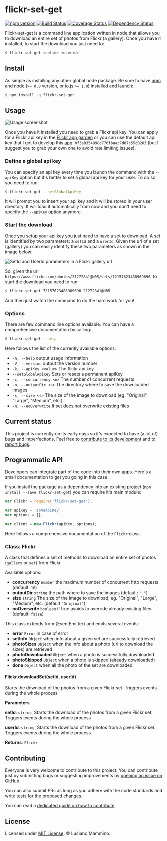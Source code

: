 # flickr-set-get

[![npm version](https://badge.fury.io/js/flickr-set-get.svg)](http://badge.fury.io/js/flickr-set-get)
[![Build Status](https://travis-ci.org/lmammino/flickr-set-get.svg?branch=master)](https://travis-ci.org/lmammino/flickr-set-get) 
[![Coverage Status](https://coveralls.io/repos/lmammino/flickr-set-get/badge.svg?branch=master)](https://coveralls.io/r/lmammino/flickr-set-get?branch=master) 
[![Dependency Status](https://gemnasium.com/lmammino/flickr-set-get.svg)](https://gemnasium.com/lmammino/flickr-set-get)

Flickr-set-get is a command line application written in node that allows you to download an entire set of 
photos from Flickr (a gallery). Once you have it installed, to start the download you just need to:

```bash
$ flickr-set-get <setid> <userid>
```

## Install

As simple as installing any other global node package. Be sure to have [npm](https://www.npmjs.com) and 
[node](https://nodejs.org/) (`>= 0.8` version, or [io.js](https://iojs.org) `>= 1.0`) installed and launch:

```bash
$ npm install -g flickr-set-get
```

## Usage

![Usage screenshot](http://i.imgur.com/DGEpYtl.png)

Once you have it installed you need to grab a Flickr api key. You can apply for a Flickr api key in the 
[Flickr app garden](https://www.flickr.com/services/apps/create/apply) or you can use the default api key that I got
to develop this [app](https://www.flickr.com/services/apps/72157651747839108/): `0f3a8354998d776fbaac7d87c55c0203` 
(but I suggest you to grab your own one to avoid rate limiting issues).

### Define a global api key

You can specify an api key every time you launch the command with the `--apiKey` option but it's better to set a global 
api key for your user. To do so you need to run:

```bash
$ flickr-set-get --setGlobalApiKey
```

It will prompt you to insert your api key and it will be stored in your user directory. It will load it automatically
from now and you don't need to specify the `--apiKey` option anymore.


### Start the download

Once you setup your api key you just need to have a set to download. A set is identified by two parameters: a `setId`
and a `userId`. Given the url of a set (gallery) you can easily identify these two parameters as shown in the image below:

![SetId and UserId parameters in a Flickr gallery url](http://i.imgur.com/4SrUKjV.png)

So, given the url `https://www.flickr.com/photos/21272841@N05/sets/72157623488969696`, to start the download you need 
to run: 

```bash
$ flickr-set-get 72157623488969696 21272841@N05
```

And then just watch the command to do the hard work for you!


### Options

There are few command line options available. You can have a comprehensive documentation by calling:

```bash
$ flickr-set-get --help
```

Here follows the list of the currently available options:

  - `-h, --help`             output usage information
  - `-V, --version`          output the version number
  - `-k, --apiKey <value>`   The flickr api key
  - `--setGlobalApiKey`      Sets or resets a permanent apiKey
  - `-c, --concurrency <n>`  The number of concurrent requests
  - `-o, --outputDir <s>`    The directory where to save the downloaded images
  - `-s, --size <s>`         The size of the image to download (eg. "Original", "Large", "Medium", etc.)
  - `-n, --noOverwrite`      If set does not overwrite existing files


## Current status

This project is currently on its early days so it's expected to have (a lot of) bugs and imperfections.
Feel free to [contribute to its development](#contributing) and to 
[report bugs](https://github.com/lmammino/flickr-set-get/issues).


## Programmatic API

Developers can integrate part of the code into their own apps. 
Here's a small documentation to get you going in this case.

If you install the package as a dependency into an existing project (`npm install --save flickr-set-get`) you can require
it's main module:

```js
var Flickr = require('flickr-set-get');

var apiKey = 'someApiKey';
var options = {};

var client = new Flickr(apiKey, options);
```

Here follows a comprehensive documentation of the `Flickr` class.

### Class: Flickr
A class that defines a set of methods to download an entire set of photos (`gallery` or `set`) from Flickr.

Available options:

  - **concurrency** `number` the maximum number of concurrent http requests (default: `10`)
  - **outputDir** `string` the path where to save the images (default: `"."`)
  - **size** `string` The size of the image to download, eg. "Original", "Large", "Medium", etc. (default `"Original"`)
  - **noOverwrite** `boolean` if true avoids to override already existing files (default: `false`)

This class extends from {EventEmitter} and emits several events:

  - **error** `Error` in case of error
  - **setInfo** `Object` when info about a given set are successfully retrieved
  - **photoSizes** `Object` when the info about a photo (url to download the sizes) are retrieved
  - **photoDownloaded** `Object` when a photo is successfully downloaded
  - **photoSkipped** `Object` when a photo is skipped (already downloaded)
  - **done** `Object` when all the photo of the set are downloaded

#### Flickr.downloadSet(setId, userId) 

Starts the download of the photos from a given Flickr set.
Triggers events during the whole process

**Parameters**

**setId**: `string`, Starts the download of the photos from a given Flickr set.
Triggers events during the whole process

**userId**: `string`, Starts the download of the photos from a given Flickr set.
Triggers events during the whole process

**Returns**: `Flickr`


## Contributing

Everyone is very welcome to contribute to this project. You can contribute just by submitting bugs or 
suggesting improvements by [opening an issue on GitHub](https://github.com/lmammino/flickr-set-get/issues).

You can also submit PRs as long as you adhere with the code standards and write tests for the proposed changes.

You can read a [dedicated guide on how to contribute](CONTRIBUTING.md).


## License

Licensed under [MIT License](LICENSE). © Luciano Mammino.
